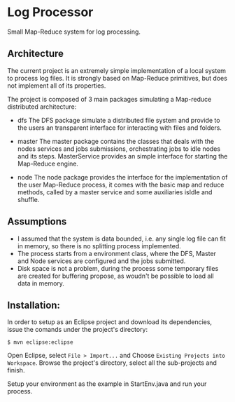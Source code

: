 Log Processor
======================

Small Map-Reduce system for log processing.

## Architecture
The current project is an extremely simple implementation of a local system to process log files.
It is strongly based on Map-Reduce primitives, but does not implement all of its properties.

The project is composed of 3 main packages simulating a Map-reduce distributed architecture:
- dfs
The DFS package simulate a distributed file system and provide to the users an transparent interface for interacting with files and folders.

- master
The master package contains the classes that deals with the nodes services and jobs submissions,
orchestrating jobs to idle nodes and its steps.
MasterService provides an simple interface for starting the Map-Reduce engine.

- node
The node package provides the interface for the implementation of the user Map-Reduce process,
it comes with the basic map and reduce methods, called by a master service and some auxiliaries
isIdle and shuffle.


## Assumptions
 - I assumed that the system is data bounded, i.e. any single log file can fit in memory,
 so there is no splitting process implemented.
 - The process starts from a environment class, where the DFS, Master and Node services are
 configured and the jobs submitted.
 - Disk space is not a problem, during the process some temporary files are created for buffering
 propose, as woudn't be possible to load all data in memory.

## Installation:
In order to setup as an Eclipse project and download its dependencies, issue the comands under the project's directory:

    $ mvn eclipse:eclipse

Open Eclipse, select `File > Import...` and Choose `Existing Projects into Workspace`.
Browse the project's directory, select all the sub-projects and finish.

Setup your environment as the example in StartEnv.java and run your process.


